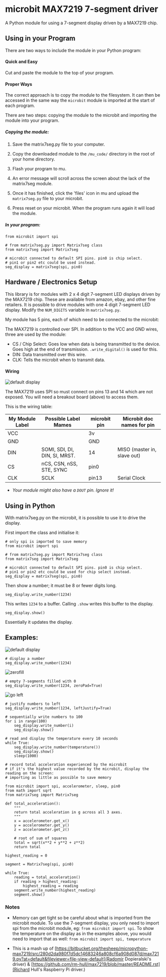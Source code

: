 microbit MAX7219 7-segment driver
=================================

A Python module for using a 7-segment display driven by a MAX7219 chip.

## Using in your Program

There are two ways to include the module in your Python program:

#### Quick and Easy

Cut and paste the module to the top of your program.

#### Proper Ways

The correct approach is to copy the module to the filesystem. It can then be accessed in the same way the `microbit` module is imported at the start of each program.

There are two steps: copying the module to the microbit and importing the module into your program.

##### Copying the module:

1. Save the matrix7seg.py file to your computer.

2. Copy the downloaded module to the `/mu_code/` directory in the root of your home directory.

3. Flash your program to mu.

4. An error message will scroll across the screen about the lack of the matrix7seg module.

5. Once it has finished, click the 'files' icon in mu and upload the `matrix7seg.py` file to your microbit.

6. Press reset on your microbit. When the program runs again it will load the module.

##### In your program:

```
from microbit import spi

# from matrix7seg.py import Matrix7seg class
from matrix7seg import Matrix7seg

# microbit connected to default SPI pins. pin0 is chip select. 
# pin1 or pin2 etc could be used instead.
seg_display = matrix7seg(spi, pin0)

```

## Hardware / Electronics Setup

This library is for modules with 2 x 4 digit 7-segment LED displays driven by the MAX7219 chip. These are available from amazon, ebay, and other fine retailers. It is possible to  drive modules with one 4 digit 7-segment LED display. Modify the `NUM_DIGITS` variable in `matrix7seg.py`.

My module has 5 pins, each of which need to be connected to the microbit:

The MAX7219 is controlled over SPI. In addition to the VCC and GND wires, three are used by the module:

* CS / Chip Select: Goes low when data is being transmitted to the device. Goes high at the end of transmission. `.write_digital()` is used for this.
* DIN: Data transmitted over this wire.
* CLK: Tells the microbit when to transmit data.

#### Wiring

![default display](images/segment-wired.jpg)

The MAX7219 uses SPI so must connect on pins 13 and 14 which are not exposed. You will need a breakout board (above) to access them.

This is the wiring table:

| My Module Label | Possible Label Mames | microbit pin | Microbit doc names for pin |
|--- |--- |--- |--- |
| VCC |  | 3v | |
| GND |  | GND | |
| DIN | SOMI, SDI, DI, DIN, SI, MRST. | 14 | MISO (master in, slave out) |
| CS | nCS, CSN, nSS, STE, SYNC | pin0 | |
| CLK | SCLK | pin13 | Serial Clock | 

* *Your module might also have a `DOUT` pin. Ignore it!*

## Using in Python

With matrix7seg.py on the microbit, it is possible to use it to drive the display.

First import the class and initialise it:

```
# only spi is imported to save memory
from microbit import spi

# from matrix7seg.py import Matrix7seg class
from matrix7seg import Matrix7seg

# microbit connected to default SPI pins. pin0 is chip select. 
# pin1 or pin2 etc could be used for chip select instead.
seg_display = matrix7seg(spi, pin0)
```

Then show a number; it must be 8 or fewer digits long.

```
seg_display.write_number(1234)
```

This writes `1234` to a buffer. Calling `.show` writes this buffer to the display.

```
seg_display.show()
```

Essentially it updates the display.

## Examples:

![default display](images/segment-default.jpg)

```
# display a number
seg_display.write_number(1234)
```

![zerofill](images/segment-zerofill.jpg)

```
# empty 7-segments filled with 0
seg_display.write_number(1234, zeroPad=True)
```

![go left](images/segment-left.jpg)
```
# justify numbers to left
seg_display.write_number(1234, leftJustify=True)
```
```
# sequentially write numbers to 100
for i in range(100)
    seg_display.write_number(i)
    seg_display.show()
```

```
# read and display the temperature every 10 seconds
while True:
    seg_display.write_number(temperature())
    seg_display.show()
    sleep(1000)
```

```
# record total acceleration experienced by the microbit
# if it's the highest value recorded by the microbit, display the reading on the screen:
# importing as little as possible to save memory

from microbit import spi, accelerometer, sleep, pin0
from math import sqrt
from matrix7seg import Matrix7seg

def total_acceleration():
    """
    return total acceleration in g across all 3 axes.
    """
    x = accelerometer.get_x()
    y = accelerometer.get_y()
    z = accelerometer.get_z()

    # root of sum of squares
    total = sqrt(x**2 + y**2 + z**2)
    return total

highest_reading = 0 

segment = Matrix7seg(spi, pin0)

while True:
    reading = total_acceleration()
    if reading > highest_reading:
        highest_reading = reading
    segment.write_number(highest_reading)
    segment.show()
```

### Notes 
* Memory can get tight so be careful about what is imported from the microbit module. To use the 7-segment display, you only need to import spi from the microbit module, eg: `from microbit import spi`. To show the temperature on the display as in the examples above, you would need to import that as well: `from microbit import spi, temperature`

* This is a mash up of [https://bitbucket.org/thesheep/micropython-max7219/src/280d2da980f7d5dc14683246a808cf6a908d087d/max7219.py?at=default&fileviewer=file-view-default](Radomir Dopieralski's driver) & [https://github.com/rm-hull/max7219/blob/master/README.rst](Richard Hull's Raspberry Pi driver.)
